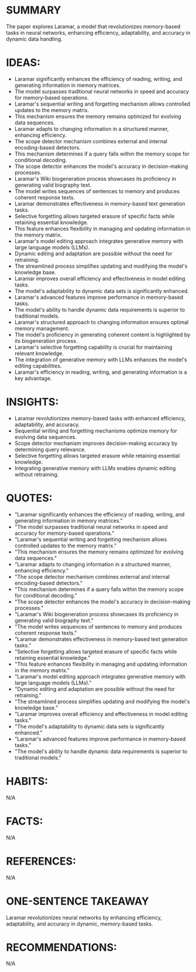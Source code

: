 # SUMMARY
The paper explores Laramar, a model that revolutionizes memory-based tasks in neural networks, enhancing efficiency, adaptability, and accuracy in dynamic data handling.

# IDEAS:
- Laramar significantly enhances the efficiency of reading, writing, and generating information in memory matrices.
- The model surpasses traditional neural networks in speed and accuracy for memory-based operations.
- Laramar's sequential writing and forgetting mechanism allows controlled updates to the memory matrix.
- This mechanism ensures the memory remains optimized for evolving data sequences.
- Laramar adapts to changing information in a structured manner, enhancing efficiency.
- The scope detector mechanism combines external and internal encoding-based detectors.
- This mechanism determines if a query falls within the memory scope for conditional decoding.
- The scope detector enhances the model's accuracy in decision-making processes.
- Laramar's Wiki biogeneration process showcases its proficiency in generating valid biography text.
- The model writes sequences of sentences to memory and produces coherent response texts.
- Laramar demonstrates effectiveness in memory-based text generation tasks.
- Selective forgetting allows targeted erasure of specific facts while retaining essential knowledge.
- This feature enhances flexibility in managing and updating information in the memory matrix.
- Laramar's model editing approach integrates generative memory with large language models (LLMs).
- Dynamic editing and adaptation are possible without the need for retraining.
- The streamlined process simplifies updating and modifying the model's knowledge base.
- Laramar improves overall efficiency and effectiveness in model editing tasks.
- The model's adaptability to dynamic data sets is significantly enhanced.
- Laramar's advanced features improve performance in memory-based tasks.
- The model's ability to handle dynamic data requirements is superior to traditional models.
- Laramar's structured approach to changing information ensures optimal memory management.
- The model's proficiency in generating coherent content is highlighted by its biogeneration process.
- Laramar's selective forgetting capability is crucial for maintaining relevant knowledge.
- The integration of generative memory with LLMs enhances the model's editing capabilities.
- Laramar's efficiency in reading, writing, and generating information is a key advantage.

# INSIGHTS:
- Laramar revolutionizes memory-based tasks with enhanced efficiency, adaptability, and accuracy.
- Sequential writing and forgetting mechanisms optimize memory for evolving data sequences.
- Scope detector mechanism improves decision-making accuracy by determining query relevance.
- Selective forgetting allows targeted erasure while retaining essential knowledge.
- Integrating generative memory with LLMs enables dynamic editing without retraining.

# QUOTES:
- "Laramar significantly enhances the efficiency of reading, writing, and generating information in memory matrices."
- "The model surpasses traditional neural networks in speed and accuracy for memory-based operations."
- "Laramar's sequential writing and forgetting mechanism allows controlled updates to the memory matrix."
- "This mechanism ensures the memory remains optimized for evolving data sequences."
- "Laramar adapts to changing information in a structured manner, enhancing efficiency."
- "The scope detector mechanism combines external and internal encoding-based detectors."
- "This mechanism determines if a query falls within the memory scope for conditional decoding."
- "The scope detector enhances the model's accuracy in decision-making processes."
- "Laramar's Wiki biogeneration process showcases its proficiency in generating valid biography text."
- "The model writes sequences of sentences to memory and produces coherent response texts."
- "Laramar demonstrates effectiveness in memory-based text generation tasks."
- "Selective forgetting allows targeted erasure of specific facts while retaining essential knowledge."
- "This feature enhances flexibility in managing and updating information in the memory matrix."
- "Laramar's model editing approach integrates generative memory with large language models (LLMs)."
- "Dynamic editing and adaptation are possible without the need for retraining."
- "The streamlined process simplifies updating and modifying the model's knowledge base."
- "Laramar improves overall efficiency and effectiveness in model editing tasks."
- "The model's adaptability to dynamic data sets is significantly enhanced."
- "Laramar's advanced features improve performance in memory-based tasks."
- "The model's ability to handle dynamic data requirements is superior to traditional models."

# HABITS:
N/A

# FACTS:
N/A

# REFERENCES:
N/A

# ONE-SENTENCE TAKEAWAY
Laramar revolutionizes neural networks by enhancing efficiency, adaptability, and accuracy in dynamic, memory-based tasks.

# RECOMMENDATIONS:
N/A